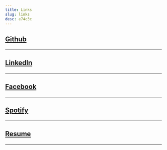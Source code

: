 ```yaml
---
title: Links
slug: links
desc: e74c3c
---
```


<h2 class="col-md-4 col-sm-6">
<a href="https://github.com/dyang108">
 Github
<i class="fa fa-github" aria-hidden="true">
</i>
 </a>
<hr>
</h2>
<h2 class="col-md-4 col-sm-6">
<a href="https://www.linkedin.com/in/derick-yang-a25502a8">
 LinkedIn
<i class="fa fa-linkedin" aria-hidden="true">
</i>
 </a>
<hr>
</h2>
<h2 class="col-md-4 col-sm-6">
<a href="https://www.facebook.com/dyang108">
 Facebook
<i class="fa fa-facebook" aria-hidden="true">
</i>
 </a>
<hr>
</h2>
<h2 class="col-md-4 col-sm-6">
<a href="https://open.spotify.com/user/1266550198">
 Spotify
<i class="fa fa-spotify" aria-hidden="true">
</i>
 </a>
<hr>
</h2>
<h2 class="col-md-4 col-sm-6">
<a href="/assignment1">
 Resume
<i class="fa fa-graduation-cap" aria-hidden="true">
</i>
 </a>
<hr>
</h2>
